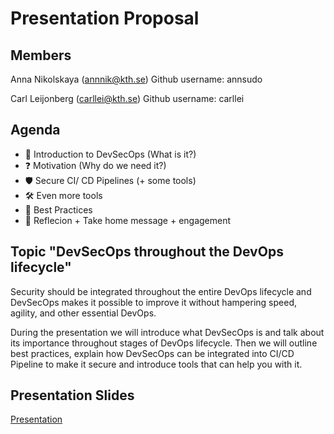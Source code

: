 # Presentation Proposal

## Members
Anna Nikolskaya (annnik@kth.se)
Github username: annsudo

Carl Leijonberg (carllei@kth.se)
Github username: carllei

## Agenda
 - 📖  Introduction to DevSecOps (What is it?) 
 - ❓  Motivation (Why do we need it?)
 - 🛡 Secure CI/ CD Pipelines (+ some tools)
 - 🛠️  Even more tools
 - 🔑  Best Practices
 - 📝  Reflecion + Take home message + engagement

## Topic "DevSecOps throughout the DevOps lifecycle"
Security should be integrated throughout the entire DevOps lifecycle and DevSecOps makes it possible to improve it without hampering speed, agility, and other essential DevOps.

During the presentation we will introduce what DevSecOps is and talk about its importance throughout stages of DevOps lifecycle. Then we will outline best practices, explain how DevSecOps can be integrated into CI/CD Pipeline to make it secure and introduce tools that can help you with it. 


## Presentation Slides
[Presentation](TBA)

